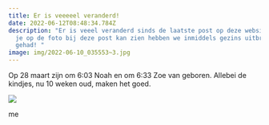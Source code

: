 ```yaml
---
title: Er is veeeeel veranderd!
date: 2022-06-12T08:48:34.784Z
description: "Er is veeel veranderd sinds de laatste post op deze website. Zoals
  je op de foto bij deze post kan zien hebben we inmiddels gezins uitbreiding
  gehad! "
image: img/2022-06-10_035553~3.jpg
---
```

Op 28 maart zijn om 6:03 Noah en om 6:33 Zoe van geboren. Allebei de kindjes, nu 10 weken oud, maken het goed.

![](img/img_20220328_064608.jpg)

me